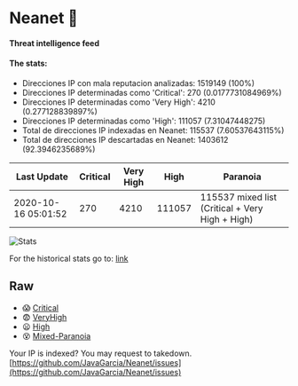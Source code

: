 # Neanet :hocho:
#### Threat intelligence feed
#### The stats:

- Direcciones IP con mala reputacion analizadas: 1519149 (100%)
- Direcciones IP determinadas como 'Critical':  270 (0.0177731084969%)
- Direcciones IP determinadas como 'Very High':  4210 (0.277128839897%)
- Direcciones IP determinadas como 'High':  111057 (7.31047448275)
- Total de direcciones IP indexadas en Neanet:  115537 (7.60537643115%)
- Total de direcciones IP descartadas en Neanet:  1403612 (92.3946235689%)

| Last Update | Critical | Very High | High | Paranoia |
| --- | --- | --- | --- | --- |
| 2020-10-16 05:01:52 | 270 | 4210 | 111057 | 115537 mixed list (Critical + Very High + High)|

![Stats](https://docs.google.com/spreadsheets/d/e/2PACX-1vSnaNMIXVabIpDJjufMlzH7poXnshF3mgd8Is1g9ytUEzVsP5my4Trn8f-xkoLLQ38xpL3HtmUexLo6/pubchart?oid=501124687&format=image)

For the historical stats go to: [link](/stats.csv)
## Raw
- :scream: [Critical](https://raw.githubusercontent.com/JavaGarcia/Neanet/master/blacklists/neanet_critical.txt)
- :fearful: [VeryHigh](https://raw.githubusercontent.com/JavaGarcia/Neanet/master/blacklists/neanet_veryHigh.txtt)
- :frowning: [High](https://raw.githubusercontent.com/JavaGarcia/Neanet/master/blacklists/neanet_high.txt)
- :dizzy_face: [Mixed-Paranoia](https://raw.githubusercontent.com/JavaGarcia/Neanet/master/blacklists/neanet_all.txt)


Your IP is indexed? You may request to takedown. [https://github.com/JavaGarcia/Neanet/issues](https://github.com/JavaGarcia/Neanet/issues)
































































































































































































































































































































































































































































































































































































































































































































































































































































































































































































































































































































































































































































































































































































































































































